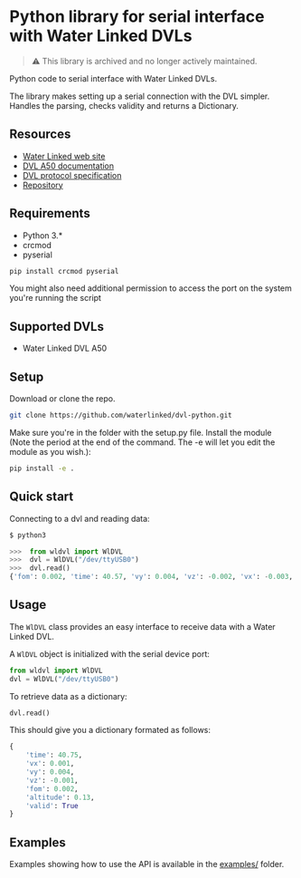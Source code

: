 # Python library for serial interface with Water Linked DVLs

> :warning: This library is archived and no longer actively maintained.

Python code to serial interface with Water Linked DVLs.

The library makes setting up a serial connection with the DVL simpler. Handles the parsing, checks validity and returns a Dictionary.

## Resources

* [Water Linked web site](https://waterlinked.com/dvl/)
* [DVL A50 documentation](https://waterlinked.github.io/dvl/dvl-a50/)
* [DVL protocol specification](https://waterlinked.github.io/dvl/dvl-protocol/)
* [Repository](https://github.com/waterlinked/dvl-python)

## Requirements

* Python 3.*
* crcmod
* pyserial

```bash
pip install crcmod pyserial
```
You might also need additional permission to access the port on the system you're running the script

## Supported DVLs

* Water Linked DVL A50

## Setup

Download or clone the repo.

```bash
git clone https://github.com/waterlinked/dvl-python.git
```

Make sure you're in the folder with the setup.py file. Install the module (Note the period at the end of the command. The -e will let you edit the module as you wish.):

```bash
pip install -e .
```

## Quick start

Connecting to a dvl and reading data:

```py
$ python3

>>>  from wldvl import WlDVL
>>>  dvl = WlDVL("/dev/ttyUSB0")
>>>  dvl.read()
{'fom': 0.002, 'time': 40.57, 'vy': 0.004, 'vz': -0.002, 'vx': -0.003, 'valid': True, 'altitude': 0.14}
```

## Usage

The `WlDVL` class provides an easy interface to receive data with a Water Linked DVL.

A `WlDVL` object is initialized with the serial device port:

```py
from wldvl import WlDVL
dvl = WlDVL("/dev/ttyUSB0")
```

To retrieve data as a dictionary:

```py
dvl.read()
```

This should give you a dictionary formated as follows:

```python
{
    'time': 40.75,
    'vx': 0.001,
    'vy': 0.004,
    'vz': -0.001,
    'fom': 0.002,
    'altitude': 0.13,
    'valid': True
}
```

## Examples

Examples showing how to use the API is available in the [examples/](examples/) folder.
